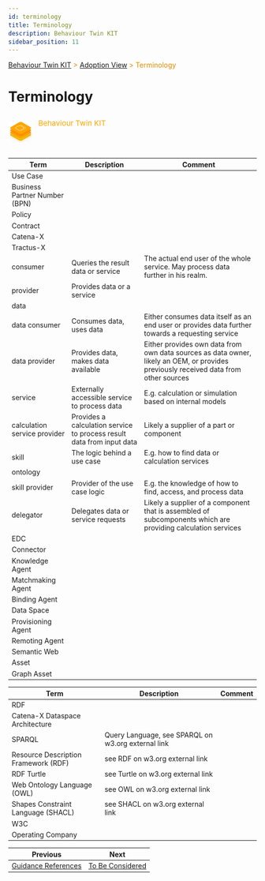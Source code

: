 ```yaml
---
id: terminology
title: Terminology
description: Behaviour Twin KIT
sidebar_position: 11
---
```


<!-- DEACTIVATED FOR DOCUSAURUS FROM HERE -->

<span style="font-size:14px;color:rgb(222,140,0);">[Behaviour Twin KIT](../overview.md) > [Adoption View](overview.md) > Terminology</span>

# Terminology

<!-- DEACTIVATED FOR DOCUSAURUS TO HERE -->

<!-- VARIANT FOR DOCUSAURUS FROM HERE

<div style={{display:'block'}}>
  <div style={{display:'inline-block', verticalAlign:'top'}}>

![Behaviour Twin KIT banner](../../../../static/img/kit-icons/behaviour-twin-kit-icon-mini.png)

  </div>
  <div style={{display:'inline-block', fontSize:17, color:'rgb(255,166,1)', marginLeft:7, verticalAlign:'top', paddingTop:6}}>
Behaviour Twin KIT
  </div>
</div>

VARIANT FOR DOCUSAURUS TO HERE -->

<!-- DEACTIVATED FOR DOCUSAURUS FROM HERE -->

<div style="display:block;">
  <div style="display:inline-block;vertical-align:top;">

![Behaviour Twin KIT banner](../../../../static/img/kit-icons/behaviour-twin-kit-icon-mini.png)

  </div>
  <div style="display:inline-block;font-size:15px;color:rgb(255,166,1);margin-left:7px;vertical-align:top;padding-top:8px;">
Behaviour Twin KIT
  </div>
</div>

<!-- DEACTIVATED FOR DOCUSAURUS TO HERE -->

<!-- END OF HEADER -->

|Term|Description|Comment|
|---|---|---|
|Use Case|
|Business Partner Number (BPN)|
|Policy|
|Contract|
|Catena-X|
|Tractus-X|
|consumer|Queries the result data or service|The actual end user of the whole service. May process data further in his realm.|
|provider|Provides data or a service||
|data||
|data consumer|Consumes data, uses data|Either consumes data itself as an end user or provides data further towards a requesting service|
|data provider|Provides data, makes data available|Either provides own data from own data sources as data owner, likely an OEM, or provides previously received data from other sources|
|service|Externally accessible service to process data|E.g. calculation or simulation based on internal models|
|calculation service provider|Provides a calculation service to process result data from input data|Likely a supplier of a part or component|
|skill|The logic behind a use case|E.g. how to find data or calculation services|
|ontology||
|skill provider|Provider of the use case logic|E.g. the knowledge of how to find, access, and process data|
|delegator|Delegates data or service requests|Likely a supplier of a component that is assembled of subcomponents which are providing calculation services|
|EDC|
|Connector|
|Knowledge Agent|
|Matchmaking Agent|
|Binding Agent|
|Data Space|
|Provisioning Agent|
|Remoting Agent|
|Semantic Web|
|Asset|
|Graph Asset|

|Term|Description|Comment|
|---|---|---|
|RDF|
|Catena-X Dataspace Architecture|
|SPARQL|Query Language, see SPARQL on w3.org external link|
|Resource Description Framework (RDF)| see RDF on w3.org external link|
|RDF Turtle| see Turtle on w3.org external link|
|Web Ontology Language (OWL)|see OWL on w3.org external link|
|Shapes Constraint Language (SHACL)| see SHACL on w3.org external link|
|W3C|
|Operating Company|






<!-- START OF FOOTER -->

<!-- DEACTIVATED FOR DOCUSAURUS FROM HERE -->

| Previous | Next |
| -------- | ---- |
| [Guidance References](guidance/references.md) | [To Be Considered](to-be-considered/overview.md) |

<!-- DEACTIVATED FOR DOCUSAURUS TO HERE -->
